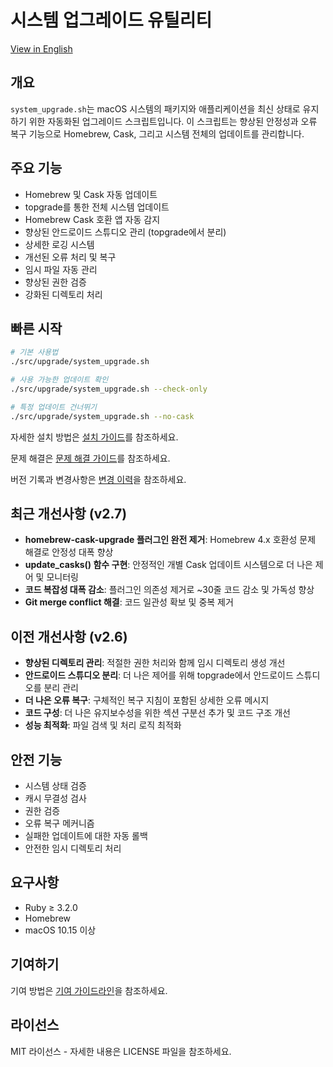 # 시스템 업그레이드 유틸리티

[View in English](README.md)

## 개요

`system_upgrade.sh`는 macOS 시스템의 패키지와 애플리케이션을 최신 상태로 유지하기 위한 자동화된 업그레이드 스크립트입니다. 이 스크립트는 향상된 안정성과 오류 복구 기능으로 Homebrew, Cask, 그리고 시스템 전체의 업데이트를 관리합니다.

## 주요 기능

- Homebrew 및 Cask 자동 업데이트
- topgrade를 통한 전체 시스템 업데이트
- Homebrew Cask 호환 앱 자동 감지
- 향상된 안드로이드 스튜디오 관리 (topgrade에서 분리)
- 상세한 로깅 시스템
- 개선된 오류 처리 및 복구
- 임시 파일 자동 관리
- 향상된 권한 검증
- 강화된 디렉토리 처리

## 빠른 시작

```bash
# 기본 사용법
./src/upgrade/system_upgrade.sh

# 사용 가능한 업데이트 확인
./src/upgrade/system_upgrade.sh --check-only

# 특정 업데이트 건너뛰기
./src/upgrade/system_upgrade.sh --no-cask
```

자세한 설치 방법은 [설치 가이드](../common/INSTALLATION.md)를 참조하세요.

문제 해결은 [문제 해결 가이드](TROUBLESHOOTING.md)를 참조하세요.

버전 기록과 변경사항은 [변경 이력](CHANGELOG.md)을 참조하세요.

## 최근 개선사항 (v2.7)

- **homebrew-cask-upgrade 플러그인 완전 제거**: Homebrew 4.x 호환성 문제 해결로 안정성 대폭 향상
- **update_casks() 함수 구현**: 안정적인 개별 Cask 업데이트 시스템으로 더 나은 제어 및 모니터링
- **코드 복잡성 대폭 감소**: 플러그인 의존성 제거로 ~30줄 코드 감소 및 가독성 향상
- **Git merge conflict 해결**: 코드 일관성 확보 및 중복 제거

## 이전 개선사항 (v2.6)

- **향상된 디렉토리 관리**: 적절한 권한 처리와 함께 임시 디렉토리 생성 개선
- **안드로이드 스튜디오 분리**: 더 나은 제어를 위해 topgrade에서 안드로이드 스튜디오를 분리 관리
- **더 나은 오류 복구**: 구체적인 복구 지침이 포함된 상세한 오류 메시지
- **코드 구성**: 더 나은 유지보수성을 위한 섹션 구분선 추가 및 코드 구조 개선
- **성능 최적화**: 파일 검색 및 처리 로직 최적화

## 안전 기능

- 시스템 상태 검증
- 캐시 무결성 검사
- 권한 검증
- 오류 복구 메커니즘
- 실패한 업데이트에 대한 자동 롤백
- 안전한 임시 디렉토리 처리

## 요구사항

- Ruby ≥ 3.2.0
- Homebrew
- macOS 10.15 이상

## 기여하기

기여 방법은 [기여 가이드라인](../common/CONTRIBUTING.md)을 참조하세요.

## 라이선스

MIT 라이선스 - 자세한 내용은 LICENSE 파일을 참조하세요.
